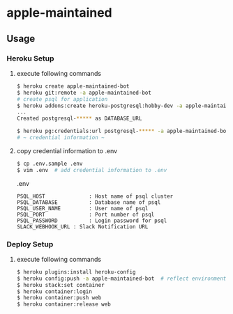 # apple-maintained

## Usage

### Heroku Setup

1. execute following commands

    ```bash
    $ heroku create apple-maintained-bot
    $ heroku git:remote -a apple-maintained-bot
    # create psql for application
    $ heroku addons:create heroku-postgresql:hobby-dev -a apple-maintained-bot
    ...
    Created postgresql-***** as DATABASE_URL

    $ heroku pg:credentials:url postgresql-***** -a apple-maintained-bot
    # ~ credential information ~
    ```

1. copy credential information to .env

    ```bash
    $ cp .env.sample .env
    $ vim .env  # add credential information to .env
    ```

    .env

    ```vi
    PSQL_HOST              : Host name of psql cluster
    PSQL_DATABASE          : Database name of psql
    PSQL_USER_NAME         : User name of psql
    PSQL_PORT              : Port number of psql
    PSQL_PASSWORD          : Login password for psql
    SLACK_WEBHOOK_URL : Slack Notification URL
    ```

### Deploy Setup

1. execute following commands

    ```bash
    $ heroku plugins:install heroku-config
    $ heroku config:push -a apple-maintained-bot  # reflect environment variables in .env
    $ heroku stack:set container
    $ heroku container:login
    $ heroku container:push web
    $ heroku container:release web
    ```